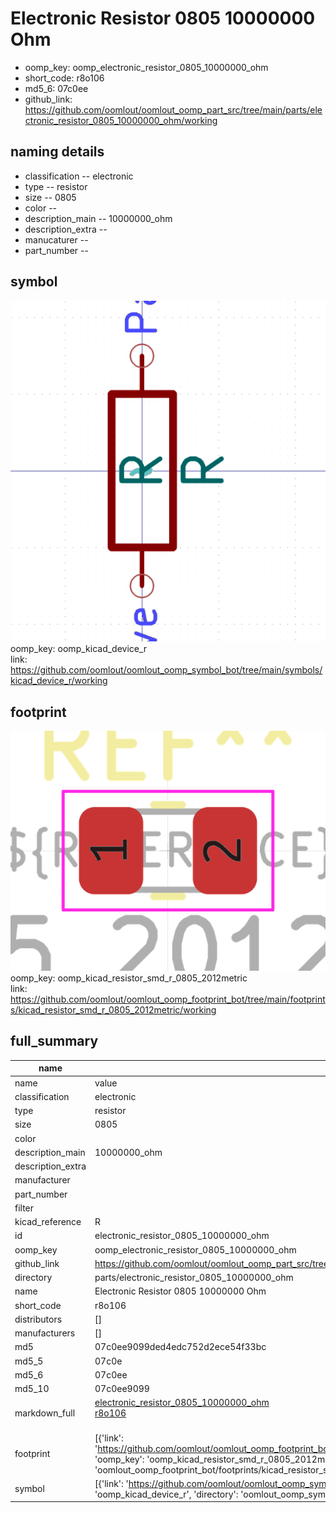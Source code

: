 # Electronic Resistor 0805 10000000 Ohm

  
* oomp_key: oomp_electronic_resistor_0805_10000000_ohm 
* short_code: r8o106
* md5_6: 07c0ee  
* github_link: https://github.com/oomlout/oomlout_oomp_part_src/tree/main/parts/electronic_resistor_0805_10000000_ohm/working  
## naming details
* classification -- electronic
* type -- resistor
* size -- 0805
* color -- 
* description_main -- 10000000_ohm
* description_extra -- 
* manucaturer -- 
* part_number -- 



## symbol

![](symbol/0/working/working_600.png)  
oomp_key: oomp_kicad_device_r  
link: https://github.com/oomlout/oomlout_oomp_symbol_bot/tree/main/symbols/kicad_device_r/working  

## footprint

![](footprint/0/working/working_600.png)  
oomp_key: oomp_kicad_resistor_smd_r_0805_2012metric  
link: https://github.com/oomlout/oomlout_oomp_footprint_bot/tree/main/footprints/kicad_resistor_smd_r_0805_2012metric/working  

## full_summary
| name | value | 
| --- | --- | 
| name | value | 
| classification | electronic | 
| type | resistor | 
| size | 0805 | 
| color |  | 
| description_main | 10000000_ohm | 
| description_extra |  | 
| manufacturer |  | 
| part_number |  | 
| filter |  | 
| kicad_reference | R | 
| id | electronic_resistor_0805_10000000_ohm | 
| oomp_key | oomp_electronic_resistor_0805_10000000_ohm | 
| github_link | https://github.com/oomlout/oomlout_oomp_part_src/tree/main/parts/electronic_resistor_0805_10000000_ohm/working | 
| directory | parts/electronic_resistor_0805_10000000_ohm | 
| name | Electronic Resistor 0805 10000000 Ohm | 
| short_code | r8o106 | 
| distributors | [] | 
| manufacturers | [] | 
| md5 | 07c0ee9099ded4edc752d2ece54f33bc | 
| md5_5 | 07c0e | 
| md5_6 | 07c0ee | 
| md5_10 | 07c0ee9099 | 
| markdown_full | [electronic_resistor_0805_10000000_ohm](https://github.com/oomlout/oomlout_oomp_part_src/tree/main/parts/electronic_resistor_0805_10000000_ohm/working)<br>[r8o106](https://github.com/oomlout/oomlout_oomp_part_src/tree/main/parts/electronic_resistor_0805_10000000_ohm/working)<br><br> | 
| footprint | [{'link': 'https://github.com/oomlout/oomlout_oomp_footprint_bot/tree/main/foootprntss/kicad_resistor_smd_r_0805_2012metric', 'oomp_key': 'oomp_kicad_resistor_smd_r_0805_2012metric', 'directory': 'oomlout_oomp_footprint_bot/footprints/kicad_resistor_smd_r_0805_2012metric//working/working.kicad_mod'}] | 
| symbol | [{'link': 'https://github.com/oomlout/oomlout_oomp_symbol_bot/tree/main/symbols/kicad_device_r', 'oomp_key': 'oomp_kicad_device_r', 'directory': 'oomlout_oomp_symbol_bot/symbols/kicad_device_r//working/working.kicad_sym'}] | 
